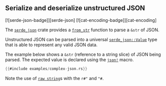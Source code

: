 ## Serialize and deserialize unstructured JSON

[![serde-json-badge]][serde-json] [![cat-encoding-badge]][cat-encoding]

The [`serde_json`] crate provides a [`from_str`] function to parse a `&str` of
JSON.

Unstructured JSON can be parsed into a universal [`serde_json::Value`] type that
is able to represent any valid JSON data.

The example below shows a `&str` (reference to a string slice) of JSON being parsed.  The expected value is declared using the [`json!`] macro.

```rust
{{#include examples/complex-json.rs}}
```

Note the use of [`raw string`]s with the `r#"` and `"#`.

[`from_str`]: https://docs.serde.rs/serde_json/fn.from_str.html
[`json!`]: https://docs.serde.rs/serde_json/macro.json.html
[`serde_json`]: https://docs.serde.rs/serde_json/
[`serde_json::Value`]: https://docs.serde.rs/serde_json/enum.Value.html
[`raw string`]: https://doc.rust-lang.org/rust-by-example/std/str.html
